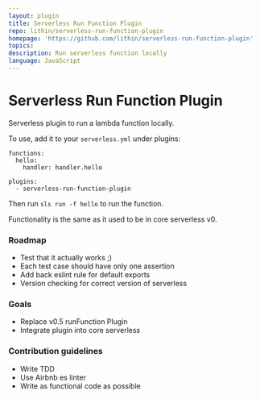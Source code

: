 ```yaml
---
layout: plugin
title: Serverless Run Function Plugin
repo: lithin/serverless-run-function-plugin
homepage: 'https://github.com/lithin/serverless-run-function-plugin'
topics: 
description: Run serverless function locally
language: JavaScript
---
```



# Serverless Run Function Plugin

Serverless plugin to run a lambda function locally.

To use, add it to your `serverless.yml` under plugins:

```
functions:
  hello:
    handler: handler.hello

plugins:
  - serverless-run-function-plugin
```

Then run `sls run -f hello` to run the function.

Functionality is the same as it used to be in core serverless v0.

### Roadmap
- Test that it actually works ;)
- Each test case should have only one assertion
- Add back eslint rule for default exports
- Version checking for correct version of serverless

### Goals
- Replace v0.5 runFunction Plugin
- Integrate plugin into core serverless

### Contribution guidelines
- Write TDD
- Use Airbnb es linter
- Write as functional code as possible
